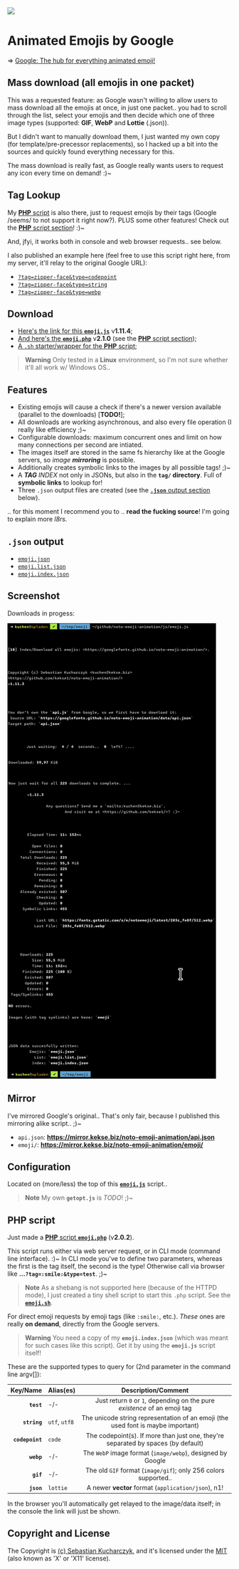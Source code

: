 <img src="https://kekse.biz/php/count.php?override=github:noto-emoji-animation&text=`noto-emoji-animation`" />

# Animated Emojis by Google
=> [Google: The hub for everything animated emoji!](https://googlefonts.github.io/noto-emoji-animation/)

## Mass download (all emojis in one packet)
This was a requested feature: as Google wasn't willing to allow users to mass download all the emojis at once,
in just one packet.. you had to scroll through the list, select your emojis and then decide which one of three
image types (supported: **GIF**, **WebP** and **Lottie** (.json)).

But I didn't want to manually download them, I just wanted my own copy (for template/pre-precessor replacements),
so I hacked up a bit into the sources and quickly found everything necessary for this.

The mass download is really fast, as Google really wants users to request any icon every time on demand! :)~

## **Tag Lookup**
My [**PHP** script](#php-script) is also there, just to request emojis by their tags (Google /seems/ to not
support it right now?). PLUS some other features! Check out the [**PHP** script section](#php-script)! :)~

And, jfyi, it works both in console and web browser requests.. see below.

I also published an example here (feel free to use this script right here, from my server, it'll relay to the original Google URL):
* [`?tag=zipper-face&type=codepoint`](https://mirror.kekse.biz/noto-emoji-animation/emoji.php?tag=zipper-face&type=codepoint)
* [`?tag=zipper-face&type=string`](https://mirror.kekse.biz/noto-emoji-animation/emoji.php?tag=zipper-face&type=string)
* [`?tag=zipper-face&type=webp`](https://mirror.kekse.biz/noto-emoji-animation/emoji.php?tag=zipper-face&type=webp)

## Download
* [Here's the link for this **`emoji.js`**](js/emoji.js) v**1.11.4**;
* [And here's the **`emoji.php`**](php/emoji.php) v**2.1.0** (see the [**PHP** script section](#php-script));
* [A `.sh` starter/wrapper for the **PHP** script](php/emoji.sh);

> **Warning**
> Only tested in a **Linux** environment, so I'm not sure whether it'll all work w/ Windows OS..

## Features
* Existing emojis will cause a check if there's a newer version available (parallel to the downloads) [**TODO!**];
* All downloads are working asynchronous, and also every file operation (I really like efficiency ;)~
* Configurable downloads: maximum concurrent ones and limit on how many connections per second are intiated.
* The images itself are stored in the same fs hierarchy like at the Google servers, so _image **mirroring**_ is possible.
* Additionally creates symbolic links to the images by all possible tags! ;)~
* A _**TAG** INDEX_ not only in JSONs, but also in the **`tag/` directory**. Full of **symbolic links** to lookup for!
* Three `.json` output files are created (see the [**`.json`** output section](#json-output) below).

.. for this moment I recommend you to .. **read the fucking source**! I'm going to explain more **l8rs*.*

## **`.json`** output
* [`emoji.json`](json/emoji.json)
* [`emoji.list.json`](json/emoji.list.json)
* [`emoji.index.json`](json/emoji.index.json)

## Screenshot
Downloads in progess:

![Screenshot](docs/example-screenshot.png)

## **Mirror**
I've mirrored Google's original.. That's only fair, because I published this mirroring alike script.. ;)~

* `api.json`: **https://mirror.kekse.biz/noto-emoji-animation/api.json**
* `emoji/`: **https://mirror.kekse.biz/noto-emoji-animation/emoji/**

## Configuration
Located on (more/less) the top of this **[`emoji.js`](js/emoji.js)** script..

> **Note**
> My own **`getopt.js`** is _TODO_! ;)~

## **PHP** script
Just made a [**PHP** script **`emoji.php`**](php/emoji.php) (v**2.0.2**).

This script runs either via web server request, or in CLI mode (command line interface). :)~
In CLI mode you've to define two parameters, whereas the first is the tag itself, the second is the type!
Otherwise call via browser like **...`?tag=:smile:&type=test`**. ;)~

> **Note**
> As a shebang is not supported here (because of the HTTPD mode), I just created a tiny shell script to start this `.php` script.
> See the **[`emoji.sh`](php/emoji.sh)**.

For direct emoji requests by emoji tags (like `:smile:`, etc.). _These_ ones are really **on demand**,
directly from the Google servers.

> **Warning**
> You need a copy of my **`emoji.index.json`** (which was meant for such cases like this script).
> Get it by using the **`emoji.js`** script itself!

These are the supported types to query for (2nd parameter in the command line argv[]):

| Key/Name      | Alias(es)     | Description/Comment                                                                |
| ------------: | :------------ | :--------------------------------------------------------------------------------: |
| **`test`**      | -/-           | Just return `0` or `1`, depending on the pure _existence_ of an emoji tag        |
| **`string`**    | `utf`, `utf8` | The unicode string representation of an emoji (the used font is maybe important) |
| **`codepoint`** | `code`        | The codepoint(s). If more than just one, they're separated by spaces (by default)|
| **`webp`**      | -/-           | The `WebP` image format (`image/webp`), designed by Google                       |
| **`gif`**       | -/-           | The old `GIF` format (`image/gif`); only 256 colors supported..                  |
| **`json`**      | `lottie`      | A newer **vector** format (`application/json`), n1!                              |

In the browser you'll automatically get relayed to the image/data itself;
in the console the link will just be shown.

## Copyright and License
The Copyright is [(c) Sebastian Kucharczyk](COPYRIGHT.txt),
and it's licensed under the [MIT](LICENSE.txt) (also known as 'X' or 'X11' license).

